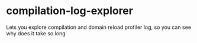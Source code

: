 # compilation-log-explorer
Lets you explore compilation and domain reload profiler log, so you can see why does it take so long
